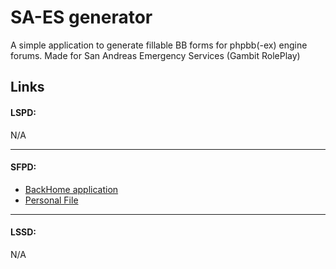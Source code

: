 # SA-ES generator

A simple application to generate fillable BB forms for phpbb(-ex) engine forums. Made for San Andreas Emergency Services (Gambit RolePlay)

## Links

#### LSPD:

N/A

---

#### SFPD:

- [BackHome application](https://perkinson1251.github.io/saes-generators.github.io/sfpd/backhome "BackHome application")
- [Personal File](https://perkinson1251.github.io/saes-generators.github.io/sfpd/personal-file "Personal File")

---

#### LSSD:

N/A
